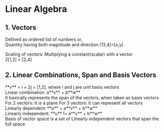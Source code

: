 <h1>Linear Algebra</h1>

<h2> 1. Vectors</h2>

<p> Defined as ordered list of numbers or,<br>
 Quantity having both magnitude and direction 
 [13,4]=[x,y]
</p>

<p> Scaling of vectors: Multiplying a constant(scalar) with a vector <br>
    2[1,2] = [2,4]
</p>

<h2> 2. Linear Combinations, Span and Basis Vectors </h2>

<p> **v** = i + 2j = [1,2], where i and j are unit basis vectors<br>
    Linear combination: a**v** + b**w** <br>
    It basically represents the span of the vectors, when taken as basis vectors<br>
    For 2 vectors: It is a plane    For 3 vectors: It can represent all vectors<br>
    Linearly dependent: **u** = a**v** + b**w**<br>
    Linearly independent: **u** != a**v** + b**w**<br>
    Basis of vector space is a set of Linearly independent vectors that span the full space
</p>

